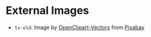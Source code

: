 # External Images

* `tv-old`: Image by [OpenClipart-Vectors](https://pixabay.com/users/openclipart-vectors-30363/?utm_source=link-attribution&utm_medium=referral&utm_campaign=image&utm_content=148809) from [Pixabay](https://pixabay.com//?utm_source=link-attribution&utm_medium=referral&utm_campaign=image&utm_content=148809")
